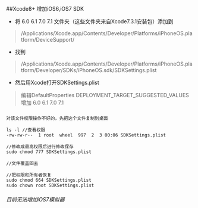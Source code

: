 ##Xcode8+ 增加iOS6,iOS7 SDK

- 将 6.0 6.1 7.0 7.1 文件夹（这些文件夹来自Xcode7.3.1安装包）添加到
> /Applications/Xcode.app/Contents/Developer/Platforms/iPhoneOS.platform/DeviceSupport/

- 找到 
> /Applications/Xcode.app/Contents/Developer/Platforms/iPhoneOS.platform/Developer/SDKs/iPhoneOS.sdk/SDKSettings.plist

- 然后用Xcode打开SDKSettings.plist
> 编辑DefaultProperties DEPLOYMENT_TARGET_SUGGESTED_VALUES 增加 6.0 6.1 7.0 7.1

###	
    对该文件权限操作不好的，先把这个文件复制到桌面
    
    ls -l //查看权限
    -rw-rw-r--  1 root  wheel  997  2  3 00:06 SDKSettings.plist
    
    //修改成最高权限后进行修改保存
    sudo chmod 777 SDKSettings.plist
    
    //文件覆盖回去
    
    //把权限和所有者恢复
    sudo chmod 664 SDKSettings.plist
    sudo chown root SDKSettings.plist 
    
    
    
    
    

###### 目前无法增加iOS7模拟器